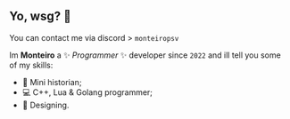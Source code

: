 ## Yo, wsg? 👋
You can contact me via discord > `monteiropsv`

Im **Monteiro** a ✨ _Programmer_ ✨ developer since `2022` and ill tell you some of my skills:

- 🔭 Mini historian;
- 💻 C++, Lua & Golang programmer;
- 🔑 Designing.



